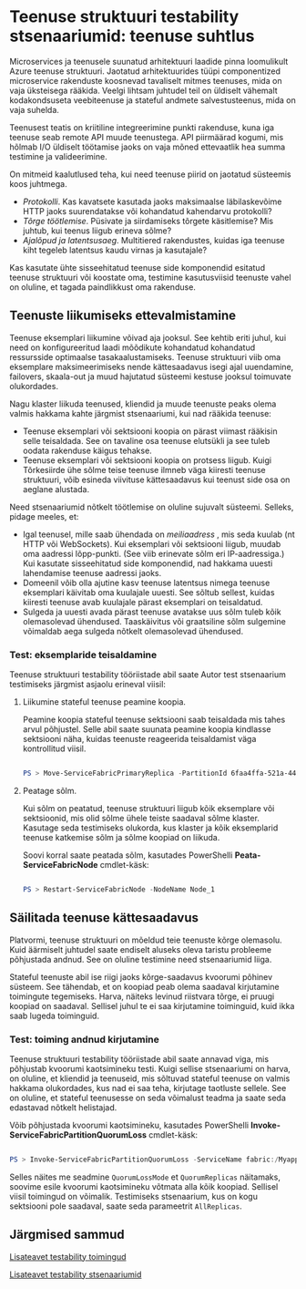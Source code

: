 <properties
   pageTitle="Testability: Teenuse side | Microsoft Azure'i"
   description="Teenusest teatis on teenuse struktuuri rakenduse kriitilised integreerimine punkti. Selles artiklis käsitletakse kujundamine ja testimise meetodite abil."
   services="service-fabric"
   documentationCenter=".net"
   authors="vturecek"
   manager="timlt"
   editor=""/>

<tags
   ms.service="service-fabric"
   ms.devlang="dotnet"
   ms.topic="article"
   ms.tgt_pltfrm="NA"
   ms.workload="NA"
   ms.date="07/06/2016"
   ms.author="vturecek"/>

# <a name="service-fabric-testability-scenarios-service-communication"></a>Teenuse struktuuri testability stsenaariumid: teenuse suhtlus

Microservices ja teenusele suunatud arhitektuuri laadide pinna loomulikult Azure teenuse struktuuri. Jaotatud arhitektuurides tüüpi componentized microservice rakenduste koosnevad tavaliselt mitmes teenuses, mida on vaja üksteisega rääkida. Veelgi lihtsam juhtudel teil on üldiselt vähemalt kodakondsuseta veebiteenuse ja stateful andmete salvestusteenus, mida on vaja suhelda.

Teenusest teatis on kriitiline integreerimine punkti rakenduse, kuna iga teenuse seab remote API muude teenustega. API piirmäärad kogumi, mis hõlmab I/O üldiselt töötamise jaoks on vaja mõned ettevaatlik hea summa testimine ja valideerimine.

On mitmeid kaalutlused teha, kui need teenuse piirid on jaotatud süsteemis koos juhtmega.

 - *Protokolli*. Kas kavatsete kasutada jaoks maksimaalse läbilaskevõime HTTP jaoks suurendatakse või kohandatud kahendarvu protokolli?
 - *Tõrge töötlemise*. Püsivate ja siirdamiseks tõrgete käsitlemise? Mis juhtub, kui teenus liigub erineva sõlme?
 - *Ajalõpud ja latentsusaeg*. Multitiered rakendustes, kuidas iga teenuse kiht tegeleb latentsus kaudu virnas ja kasutajale?

Kas kasutate ühte sisseehitatud teenuse side komponendid esitatud teenuse struktuuri või koostate oma, testimine kasutusviisid teenuste vahel on oluline, et tagada paindlikkust oma rakenduse.

## <a name="prepare-for-services-to-move"></a>Teenuste liikumiseks ettevalmistamine

Teenuse eksemplari liikumine võivad aja jooksul. See kehtib eriti juhul, kui need on konfigureeritud laadi mõõdikute kohandatud kohandatud ressursside optimaalse tasakaalustamiseks. Teenuse struktuuri viib oma eksemplare maksimeerimiseks nende kättesaadavus isegi ajal uuendamine, failovers, skaala-out ja muud hajutatud süsteemi kestuse jooksul toimuvate olukordades.

Nagu klaster liikuda teenused, kliendid ja muude teenuste peaks olema valmis hakkama kahte järgmist stsenaariumi, kui nad rääkida teenuse:

- Teenuse eksemplari või sektsiooni koopia on pärast viimast rääkisin selle teisaldada. See on tavaline osa teenuse elutsükli ja see tuleb oodata rakenduse käigus tehakse.
- Teenuse eksemplari või sektsiooni koopia on protsess liigub. Kuigi Tõrkesiirde ühe sõlme teise teenuse ilmneb väga kiiresti teenuse struktuuri, võib esineda viivituse kättesaadavus kui teenust side osa on aeglane alustada.

Need stsenaariumid nõtkelt töötlemise on oluline sujuvalt süsteemi. Selleks, pidage meeles, et:

- Igal teenusel, mille saab ühendada on *meiliaadress* , mis seda kuulab (nt HTTP või WebSockets). Kui eksemplari või sektsiooni liigub, muudab oma aadressi lõpp-punkti. (See viib erinevate sõlm eri IP-aadressiga.) Kui kasutate sisseehitatud side komponendid, nad hakkama uuesti lahendamise teenuse aadressi jaoks.
- Domeenil võib olla ajutine kasv teenuse latentsus nimega teenuse eksemplari käivitab oma kuulajale uuesti. See sõltub sellest, kuidas kiiresti teenuse avab kuulajale pärast eksemplari on teisaldatud.
- Sulgeda ja uuesti avada pärast teenuse avatakse uus sõlm tuleb kõik olemasolevad ühendused. Taaskäivitus või graatsiline sõlm sulgemine võimaldab aega sulgeda nõtkelt olemasolevad ühendused.

### <a name="test-it-move-service-instances"></a>Test: eksemplaride teisaldamine

Teenuse struktuuri testability tööriistade abil saate Autor test stsenaarium testimiseks järgmist asjaolu erineval viisil:

1. Liikumine stateful teenuse peamine koopia.

    Peamine koopia stateful teenuse sektsiooni saab teisaldada mis tahes arvul põhjustel. Selle abil saate suunata peamine koopia kindlasse sektsiooni näha, kuidas teenuste reageerida teisaldamist väga kontrollitud viisil.

    ```powershell

    PS > Move-ServiceFabricPrimaryReplica -PartitionId 6faa4ffa-521a-44e9-8351-dfca0f7e0466 -ServiceName fabric:/MyApplication/MyService

    ```

2. Peatage sõlm.

    Kui sõlm on peatatud, teenuse struktuuri liigub kõik eksemplare või sektsioonid, mis olid sõlme ühele teiste saadaval sõlme klaster. Kasutage seda testimiseks olukorda, kus klaster ja kõik eksemplarid teenuse katkemise sõlm ja sõlme koopiad on liikuda.

    Soovi korral saate peatada sõlm, kasutades PowerShelli **Peata-ServiceFabricNode** cmdlet-käsk:

    ```powershell

    PS > Restart-ServiceFabricNode -NodeName Node_1

    ```

## <a name="maintain-service-availability"></a>Säilitada teenuse kättesaadavus

Platvormi, teenuse struktuuri on mõeldud teie teenuste kõrge olemasolu. Kuid äärmiselt juhtudel saate endiselt aluseks oleva taristu probleeme põhjustada andnud. See on oluline testimine need stsenaariumid liiga.

Stateful teenuste abil ise riigi jaoks kõrge-saadavus kvoorumi põhinev süsteem. See tähendab, et on koopiad peab olema saadaval kirjutamine toimingute tegemiseks. Harva, näiteks levinud riistvara tõrge, ei pruugi koopiad on saadaval. Sellisel juhul te ei saa kirjutamine toiminguid, kuid ikka saab lugeda toiminguid.

### <a name="test-it-write-operation-unavailability"></a>Test: toiming andnud kirjutamine

Teenuse struktuuri testability tööriistade abil saate annavad viga, mis põhjustab kvoorumi kaotsimineku testi. Kuigi sellise stsenaariumi on harva, on oluline, et kliendid ja teenuseid, mis sõltuvad stateful teenuse on valmis hakkama olukordades, kus nad ei saa teha, kirjutage taotluste sellele. See on oluline, et stateful teenusesse on seda võimalust teadma ja saate seda edastavad nõtkelt helistajad.

Võib põhjustada kvoorumi kaotsimineku, kasutades PowerShelli **Invoke-ServiceFabricPartitionQuorumLoss** cmdlet-käsk:

```powershell

PS > Invoke-ServiceFabricPartitionQuorumLoss -ServiceName fabric:/Myapplication/MyService -QuorumLossMode QuorumReplicas -QuorumLossDurationInSeconds 20

```

Selles näites me seadmine `QuorumLossMode` et `QuorumReplicas` näitamaks, soovime esile kvoorumi kaotsimineku võtmata alla kõik koopiad. Sellisel viisil toimingud on võimalik. Testimiseks stsenaarium, kus on kogu sektsiooni pole saadaval, saate seda parameetrit `AllReplicas`.

## <a name="next-steps"></a>Järgmised sammud

[Lisateavet testability toimingud](service-fabric-testability-actions.md)

[Lisateavet testability stsenaariumid](service-fabric-testability-scenarios.md)
